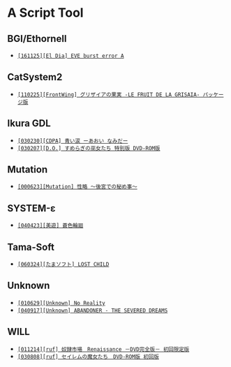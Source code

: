 # A Script Tool

## BGI/Ethornell

* [`[161125][El Dia] EVE burst error A`](https://vndb.org/r47445)

## CatSystem2

* [`[110225][FrontWing] グリザイアの果実 -LE FRUIT DE LA GRISAIA- パッケージ版`](https://vndb.org/r9824)

## Ikura GDL

* [`[030230][CDPA] 青い涙 ーあおい なみだー`](https://vndb.org/r4758)
* [`[030207][D.O.] すめらぎの巫女たち 特別版 DVD-ROM版`](https://vndb.org/r16496)

## Mutation

* [`[000623][Mutation] 性略 ～後宮での秘め事～`](https://vndb.org/r20473)

## SYSTEM-ε

* [`[040423][美遊] 蒼色輪廻`](https://vndb.org/r3686)

## Tama-Soft

* [`[060324][たまソフト] LOST CHILD`](https://vndb.org/r2237)

## Unknown

* [`[010629][Unknown] No Reality`](https://vndb.org/r12535)
* [`[040917][Unknown] ABANDONER - THE SEVERED DREAMS`](https://vndb.org/r2236)

## WILL

* [`[011214][ruf] 奴隷市場　Renaissance －DVD完全版－ 初回限定版`](https://vndb.org/r16681)
* [`[030808][ruf] セイレムの魔女たち　DVD-ROM版 初回版`](https://vndb.org/r7058)